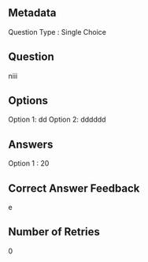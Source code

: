 ## Metadata
Question Type : Single Choice

## Question
niii

## Options
Option 1: dd
Option 2: dddddd

## Answers
Option 1 : 20

## Correct Answer Feedback
e

## Number of Retries
0

